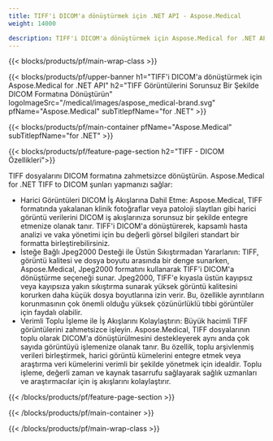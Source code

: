 ```yaml
---
title: TIFF'i DICOM'a dönüştürmek için .NET API - Aspose.Medical
weight: 14000

description: TIFF'i DICOM'a dönüştürmek için Aspose.Medical for .NET API hakkında bilgi
---
```


{{< blocks/products/pf/main-wrap-class >}}

{{< blocks/products/pf/upper-banner h1="TIFF'i DICOM'a dönüştürmek için Aspose.Medical for .NET API" h2="TIFF Görüntülerini Sorunsuz Bir Şekilde DICOM Formatına Dönüştürün" logoImageSrc="/medical/images/aspose_medical-brand.svg" pfName="Aspose.Medical" subTitlepfName="for .NET" >}}

{{< blocks/products/pf/main-container pfName="Aspose.Medical" subTitlepfName="for .NET" >}}

{{< blocks/products/pf/feature-page-section h2="TIFF - DICOM Özellikleri">}}

<p>TIFF dosyalarını DICOM formatına zahmetsizce dönüştürün. Aspose.Medical for .NET TIFF to DICOM şunları yapmanızı sağlar:</p>

<ul>
<li>Harici Görüntüleri DICOM İş Akışlarına Dahil Etme: Aspose.Medical, TIFF formatında yakalanan klinik fotoğraflar veya patoloji slaytları gibi harici görüntü verilerini DICOM iş akışlarınıza sorunsuz bir şekilde entegre etmenize olanak tanır. TIFF'i DICOM'a dönüştürerek, kapsamlı hasta analizi ve vaka yönetimi için bu değerli görsel bilgileri standart bir formatta birleştirebilirsiniz.</li>
<li>İsteğe Bağlı Jpeg2000 Desteği ile Üstün Sıkıştırmadan Yararlanın: TIFF, görüntü kalitesi ve dosya boyutu arasında bir denge sunarken, Aspose.Medical, Jpeg2000 formatını kullanarak TIFF'i DICOM'a dönüştürme seçeneği sunar. Jpeg2000, TIFF'e kıyasla üstün kayıpsız veya kayıpsıza yakın sıkıştırma sunarak yüksek görüntü kalitesini korurken daha küçük dosya boyutlarına izin verir. Bu, özellikle ayrıntıların korunmasının çok önemli olduğu yüksek çözünürlüklü tıbbi görüntüler için faydalı olabilir.</li>
<li>Verimli Toplu İşleme ile İş Akışlarını Kolaylaştırın: Büyük hacimli TIFF görüntülerini zahmetsizce işleyin. Aspose.Medical, TIFF dosyalarının toplu olarak DICOM'a dönüştürülmesini destekleyerek aynı anda çok sayıda görüntüyü işlemenize olanak tanır. Bu özellik, toplu arşivlenmiş verileri birleştirmek, harici görüntü kümelerini entegre etmek veya araştırma veri kümelerini verimli bir şekilde yönetmek için idealdir. Toplu işleme, değerli zaman ve kaynak tasarrufu sağlayarak sağlık uzmanları ve araştırmacılar için iş akışlarını kolaylaştırır.</li>
</ul>

{{< /blocks/products/pf/feature-page-section >}}

{{< /blocks/products/pf/main-container >}}

{{< /blocks/products/pf/main-wrap-class >}}